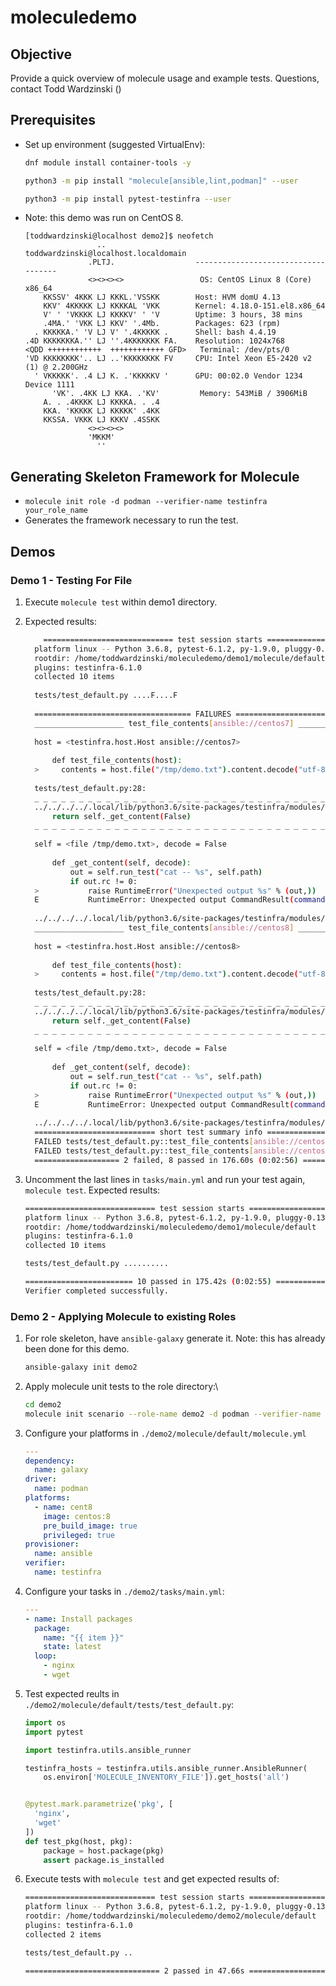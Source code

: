 # moleculedemo

## Objective

Provide a quick overview of molecule usage and example tests.  Questions, contact Todd Wardzinski ()

## Prerequisites

* Set up environment (suggested VirtualEnv):

  ```bash
  dnf module install container-tools -y

  python3 -m pip install "molecule[ansible,lint,podman]" --user

  python3 -m pip install pytest-testinfra --user
  ```

* Note: this demo was run on CentOS 8.
  ```
  [toddwardzinski@localhost demo2]$ neofetch
                  ..                    toddwardzinski@localhost.localdomain 
                .PLTJ.                  ------------------------------------ 
                <><><><>                 OS: CentOS Linux 8 (Core) x86_64 
      KKSSV' 4KKK LJ KKKL.'VSSKK        Host: HVM domU 4.13 
      KKV' 4KKKKK LJ KKKKAL 'VKK        Kernel: 4.18.0-151.el8.x86_64 
      V' ' 'VKKKK LJ KKKKV' ' 'V        Uptime: 3 hours, 38 mins 
      .4MA.' 'VKK LJ KKV' '.4Mb.        Packages: 623 (rpm) 
    . KKKKKA.' 'V LJ V' '.4KKKKK .      Shell: bash 4.4.19 
  .4D KKKKKKKA.'' LJ ''.4KKKKKKK FA.    Resolution: 1024x768 
  <QDD ++++++++++++  ++++++++++++ GFD>   Terminal: /dev/pts/0 
  'VD KKKKKKKK'.. LJ ..'KKKKKKKK FV     CPU: Intel Xeon E5-2420 v2 (1) @ 2.200GHz 
    ' VKKKKK'. .4 LJ K. .'KKKKKV '      GPU: 00:02.0 Vendor 1234 Device 1111 
        'VK'. .4KK LJ KKA. .'KV'         Memory: 543MiB / 3906MiB 
      A. . .4KKKK LJ KKKKA. . .4
      KKA. 'KKKKK LJ KKKKK' .4KK                                
      KKSSA. VKKK LJ KKKV .4SSKK                                
                <><><><>
                'MKKM'
                  ''

  ```

## Generating Skeleton Framework for Molecule

* `molecule init role -d podman --verifier-name testinfra your_role_name`
* Generates the framework necessary to run the test.

## Demos

### Demo 1 - Testing For File

1. Execute `molecule test` within demo1 directory.
2. Expected results:

    ```bash
        ============================= test session starts ==============================
      platform linux -- Python 3.6.8, pytest-6.1.2, py-1.9.0, pluggy-0.13.1
      rootdir: /home/toddwardzinski/moleculedemo/demo1/molecule/default
      plugins: testinfra-6.1.0
      collected 10 items                                                             
      
      tests/test_default.py ....F....F                                         [100%]
      
      =================================== FAILURES ===================================
      ____________________ test_file_contents[ansible://centos7] _____________________
      
      host = <testinfra.host.Host ansible://centos7>
      
          def test_file_contents(host):
      >     contents = host.file("/tmp/demo.txt").content.decode("utf-8")
      
      tests/test_default.py:28:
      _ _ _ _ _ _ _ _ _ _ _ _ _ _ _ _ _ _ _ _ _ _ _ _ _ _ _ _ _ _ _ _ _ _ _ _ _ _ _ _
      ../../../../.local/lib/python3.6/site-packages/testinfra/modules/file.py:143: in content
          return self._get_content(False)
      _ _ _ _ _ _ _ _ _ _ _ _ _ _ _ _ _ _ _ _ _ _ _ _ _ _ _ _ _ _ _ _ _ _ _ _ _ _ _ _
      
      self = <file /tmp/demo.txt>, decode = False
      
          def _get_content(self, decode):
              out = self.run_test("cat -- %s", self.path)
              if out.rc != 0:
      >           raise RuntimeError("Unexpected output %s" % (out,))
      E           RuntimeError: Unexpected output CommandResult(command='cat -- /tmp/demo.txt', exit_status=1, stdout='', stderr='cat: /tmp/demo.txt: No such file or directory')
      
      ../../../../.local/lib/python3.6/site-packages/testinfra/modules/file.py:131: RuntimeError
      ____________________ test_file_contents[ansible://centos8] _____________________
      
      host = <testinfra.host.Host ansible://centos8>
      
          def test_file_contents(host):
      >     contents = host.file("/tmp/demo.txt").content.decode("utf-8")
      
      tests/test_default.py:28:
      _ _ _ _ _ _ _ _ _ _ _ _ _ _ _ _ _ _ _ _ _ _ _ _ _ _ _ _ _ _ _ _ _ _ _ _ _ _ _ _
      ../../../../.local/lib/python3.6/site-packages/testinfra/modules/file.py:143: in content
          return self._get_content(False)
      _ _ _ _ _ _ _ _ _ _ _ _ _ _ _ _ _ _ _ _ _ _ _ _ _ _ _ _ _ _ _ _ _ _ _ _ _ _ _ _
      
      self = <file /tmp/demo.txt>, decode = False
      
          def _get_content(self, decode):
              out = self.run_test("cat -- %s", self.path)
              if out.rc != 0:
      >           raise RuntimeError("Unexpected output %s" % (out,))
      E           RuntimeError: Unexpected output CommandResult(command='cat -- /tmp/demo.txt', exit_status=1, stdout='', stderr='cat: /tmp/demo.txt: No such file or directory')
      
      ../../../../.local/lib/python3.6/site-packages/testinfra/modules/file.py:131: RuntimeError
      =========================== short test summary info ============================
      FAILED tests/test_default.py::test_file_contents[ansible://centos7] - Runtime...
      FAILED tests/test_default.py::test_file_contents[ansible://centos8] - Runtime...
      =================== 2 failed, 8 passed in 176.60s (0:02:56) ====================
    ```

3. Uncomment the last lines in `tasks/main.yml` and run your test again, `molecule test`.  Expected results:

    ```bash
    ============================= test session starts ==============================
    platform linux -- Python 3.6.8, pytest-6.1.2, py-1.9.0, pluggy-0.13.1
    rootdir: /home/toddwardzinski/moleculedemo/demo1/molecule/default
    plugins: testinfra-6.1.0
    collected 10 items                                                             
    
    tests/test_default.py ..........                                         [100%]
    
    ======================== 10 passed in 175.42s (0:02:55) ========================
    Verifier completed successfully.
    ```

### Demo 2 - Applying Molecule to existing Roles

1. For role skeleton, have `ansible-galaxy` generate it. Note: this has already been done for this demo.

    ```bash
    ansible-galaxy init demo2
    ```

2. Apply molecule unit tests to the role directory:\

    ```bash
    cd demo2
    molecule init scenario --role-name demo2 -d podman --verifier-name testinfra
    ```

3. Configure your platforms in `./demo2/molecule/default/molecule.yml`

    ```yaml
    ---
    dependency:
      name: galaxy
    driver:
      name: podman
    platforms:
      - name: cent8
        image: centos:8
        pre_build_image: true
        privileged: true
    provisioner:
      name: ansible
    verifier:
      name: testinfra
    ```

4. Configure your tasks in `./demo2/tasks/main.yml`:

    ```yaml
    ---
    - name: Install packages
      package:
        name: "{{ item }}"
        state: latest
      loop:
        - nginx
        - wget
    ```

5. Test expected reults in `./demo2/molecule/default/tests/test_default.py`:

    ```python
    import os
    import pytest

    import testinfra.utils.ansible_runner

    testinfra_hosts = testinfra.utils.ansible_runner.AnsibleRunner(
        os.environ['MOLECULE_INVENTORY_FILE']).get_hosts('all')


    @pytest.mark.parametrize('pkg', [
      'nginx',
      'wget'
    ])
    def test_pkg(host, pkg):
        package = host.package(pkg)
        assert package.is_installed
    ```
  
6. Execute tests with `molecule test` and get expected results of:

    ```bash
    ============================= test session starts ==============================
    platform linux -- Python 3.6.8, pytest-6.1.2, py-1.9.0, pluggy-0.13.1
    rootdir: /home/toddwardzinski/moleculedemo/demo2/molecule/default
    plugins: testinfra-6.1.0
    collected 2 items                                                              
    
    tests/test_default.py ..                                                 [100%]
    
    ============================== 2 passed in 47.66s ==============================
    ```
